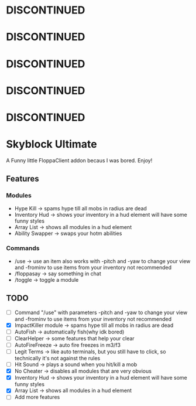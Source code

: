 # DISCONTINUED
# DISCONTINUED
# DISCONTINUED
# DISCONTINUED
# DISCONTINUED
# Skyblock Ultimate

A Funny little FloppaClient addon becaus I was bored. Enjoy!

## Features
### Modules
- Hype Kill -> spams hype till all mobs in radius are dead
- Inventory Hud -> shows your inventory in a hud element will have some funny styles
- Array List -> shows all modules in a hud element
- Ability Swapper -> swaps your hotm abilities

### Commands
- /use -> use an item also works with -pitch and -yaw to change your view and -frominv to use items from your inventory not recommended
- /floppasay -> say something in chat
- /toggle -> toggle a module

## TODO
- [ ] Command "/use" with parameters -pitch and -yaw to change your view and -frominv to use items from your inventory not recommended
- [x] ImpactKiller module -> spams hype till all mobs in radius are dead
- [ ] AutoFish -> automatically fish(why idk bored)
- [ ] ClearHelper -> some features that help your clear
- [ ] AutoFireFreeze -> auto fire freezes in m3/f3
- [ ] Legit Terms -> like auto terminals, but you still have to click, so technically it's not against the rules
- [ ] Hit Sound -> plays a sound when you hit/kill a mob
- [x] No Cheater -> disables all modules that are very obvious
- [x] Inventory Hud -> shows your inventory in a hud element will have some funny styles
- [x] Array List -> shows all modules in a hud element
- [ ] Add more features
